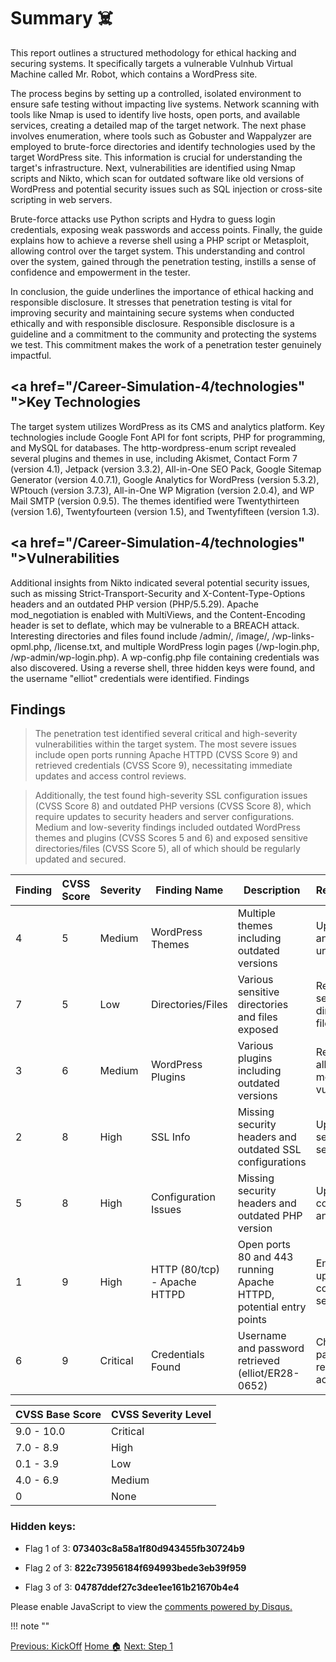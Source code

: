 # Summary ☠️

This report outlines a structured methodology for ethical hacking and securing systems. It specifically targets a vulnerable Vulnhub Virtual Machine called Mr. Robot, which contains a WordPress site.

The process begins by setting up a controlled, isolated environment to ensure safe testing without impacting live systems. Network scanning with tools like Nmap is used to identify live hosts, open ports, and available services, creating a detailed map of the target network.
The next phase involves enumeration, where tools such as Gobuster and Wappalyzer are employed to brute-force directories and identify technologies used by the target WordPress site. This information is crucial for understanding the target's infrastructure. Next, vulnerabilities are identified using Nmap scripts and Nikto, which scan for outdated software like old versions of WordPress and potential security issues such as SQL injection or cross-site scripting in web servers.

Brute-force attacks use Python scripts and Hydra to guess login credentials, exposing weak passwords and access points. Finally, the guide explains how to achieve a reverse shell using a PHP script or Metasploit, allowing control over the target system. This understanding and control over the system, gained through the penetration testing, instills a sense of confidence and empowerment in the tester.

In conclusion, the guide underlines the importance of ethical hacking and responsible disclosure. It stresses that penetration testing is vital for improving security and maintaining secure systems when conducted ethically and with responsible disclosure. Responsible disclosure is a guideline and a commitment to the community and protecting the systems we test. This commitment makes the work of a penetration tester genuinely impactful.


## <a href="/Career-Simulation-4/technologies" ">Key Technologies</a>


The target system utilizes WordPress as its CMS and analytics platform. Key technologies include Google Font API for font scripts, PHP for programming, and MySQL for databases. The http-wordpress-enum script revealed several plugins and themes in use, including Akismet, Contact Form 7 (version 4.1), Jetpack (version 3.3.2), All-in-One SEO Pack, Google Sitemap Generator (version 4.0.7.1), Google Analytics for WordPress (version 5.3.2), WPtouch (version 3.7.3), All-in-One WP Migration (version 2.0.4), and WP Mail SMTP (version 0.9.5). The themes identified were Twentythirteen (version 1.6), Twentyfourteen (version 1.5), and Twentyfifteen (version 1.3).

## <a href="/Career-Simulation-4/technologies" ">Vulnerabilities</a>

Additional insights from Nikto indicated several potential security issues, such as missing Strict-Transport-Security and X-Content-Type-Options headers and an outdated PHP version (PHP/5.5.29). Apache mod_negotiation is enabled with MultiViews, and the Content-Encoding header is set to deflate, which may be vulnerable to a BREACH attack. Interesting directories and files found include /admin/, /image/, /wp-links-opml.php, /license.txt, and multiple WordPress login pages (/wp-login.php, /wp-admin/wp-login.php). A wp-config.php file containing credentials was also discovered. Using a reverse shell, three hidden keys were found, and the username "elliot" credentials were identified.
Findings

## Findings

>The penetration test identified several critical and high-severity vulnerabilities within the target system. The most severe issues include open ports running Apache HTTPD (CVSS Score 9) and retrieved credentials (CVSS Score 9), necessitating immediate updates and access control reviews. 

>Additionally, the test found high-severity SSL configuration issues (CVSS Score 8) and outdated PHP versions (CVSS Score 8), which require updates to security headers and server configurations. Medium and low-severity findings included outdated WordPress themes and plugins (CVSS Scores 5 and 6) and exposed sensitive directories/files (CVSS Score 5), all of which should be regularly updated and secured.

| Finding | CVSS Score | Severity | Finding Name                 | Description                                                        | Recommendation                                               |
| ------- | ---------- | -------- | ---------------------------- | ------------------------------------------------------------------ | ------------------------------------------------------------ |
| 4       | 5          | Medium   | WordPress Themes             | Multiple themes including outdated versions                        | Update themes and remove unused ones                         |
| 7       | 5          | Low      | Directories/Files            | Various sensitive directories and files exposed                    | Restrict access to sensitive directories and files           |
| 3       | 6          | Medium   | WordPress Plugins            | Various plugins including outdated versions                        | Regularly update all plugins and monitor for vulnerabilities |
| 2       | 8          | High     | SSL Info                     | Missing security headers and outdated SSL configurations           | Update SSL/TLS settings and add security headers             |
| 5       | 8          | High     | Configuration Issues         | Missing security headers and outdated PHP version                  | Update server configurations and PHP version                 |
| 1       | 9          | High     | HTTP (80/tcp) - Apache HTTPD | Open ports 80 and 443 running Apache HTTPD, potential entry points | Ensure Apache is up-to-date and configure security headers   |
| 6       | 9          | Critical | Credentials Found            | Username and password retrieved (elliot/ER28-0652)                 | Change all passwords and review user access controls         |




| CVSS Base Score | CVSS Severity Level |
| --------------- | ------------------- |
| 9.0 - 10.0      | Critical            |
| 7.0 - 8.9       | High                |
| 0.1 - 3.9       | Low                 |
| 4.0 - 6.9       | Medium              |
| 0               | None                |


### **Hidden keys**:

- Flag 1 of 3: **073403c8a58a1f80d943455fb30724b9**  

- Flag 2 of 3: **822c73956184f694993bede3eb39f959**

- Flag 3 of 3: **04787ddef27c3dee1ee161b21670b4e4**


<div id="disqus_thread"></div>
<script>
    /**
    *  RECOMMENDED CONFIGURATION VARIABLES: EDIT AND UNCOMMENT THE SECTION BELOW TO INSERT DYNAMIC VALUES FROM YOUR PLATFORM OR CMS.
    *  LEARN WHY DEFINING THESE VARIABLES IS IMPORTANT: https://disqus.com/admin/universalcode/#configuration-variables    */
    /*
    var disqus_config = function () {
    this.page.url = PAGE_URL;  // Replace PAGE_URL with your page's canonical URL variable
    this.page.identifier = PAGE_IDENTIFIER; // Replace PAGE_IDENTIFIER with your page's unique identifier variable
    };
    */
    (function() { // DON'T EDIT BELOW THIS LINE
    var d = document, s = d.createElement('script');
    s.src = 'https://hcoco1-1.disqus.com/embed.js';
    s.setAttribute('data-timestamp', +new Date());
    (d.head || d.body).appendChild(s);
    })();
</script>
<noscript>Please enable JavaScript to view the <a href="https://disqus.com/?ref_noscript">comments powered by Disqus.</a></noscript>

!!! note ""

<div class="button-container" markdown="1">
<a href="/Career-Simulation-4/0-instructions/" class="md-button md-button--primary">Previous: KickOff</a>
<a href="/Career-Simulation-4/" class="md-button md-button--secondary">Home 🏠</a>
<a href="/Career-Simulation-4/challenge_1/" class="md-button md-button--primary">Next: Step 1</a>
</div>

